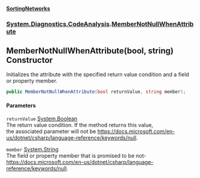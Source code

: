 #### [SortingNetworks](./index.md 'index')
### [System.Diagnostics.CodeAnalysis](./System-Diagnostics-CodeAnalysis.md 'System.Diagnostics.CodeAnalysis').[MemberNotNullWhenAttribute](./System-Diagnostics-CodeAnalysis-MemberNotNullWhenAttribute.md 'System.Diagnostics.CodeAnalysis.MemberNotNullWhenAttribute')
## MemberNotNullWhenAttribute(bool, string) Constructor
Initializes the attribute with the specified return value condition and a field or property member.  
```csharp
public MemberNotNullWhenAttribute(bool returnValue, string member);
```
#### Parameters
<a name='System-Diagnostics-CodeAnalysis-MemberNotNullWhenAttribute-MemberNotNullWhenAttribute(bool_string)-returnValue'></a>
`returnValue` [System.Boolean](https://docs.microsoft.com/en-us/dotnet/api/System.Boolean 'System.Boolean')  
The return value condition. If the method returns this value,  
the associated parameter will not be https://docs.microsoft.com/en-us/dotnet/csharp/language-reference/keywords/null.  
  
<a name='System-Diagnostics-CodeAnalysis-MemberNotNullWhenAttribute-MemberNotNullWhenAttribute(bool_string)-member'></a>
`member` [System.String](https://docs.microsoft.com/en-us/dotnet/api/System.String 'System.String')  
The field or property member that is promised to be not-https://docs.microsoft.com/en-us/dotnet/csharp/language-reference/keywords/null.  
  
